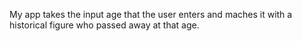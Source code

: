 My app takes the input age that the user enters and maches it with a historical figure who passed away at that age.

